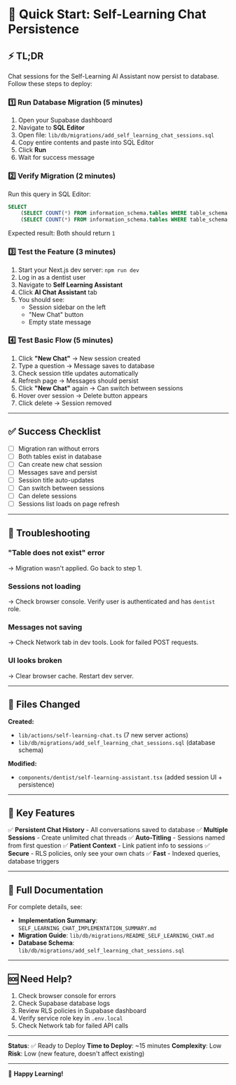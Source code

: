 # 🚀 Quick Start: Self-Learning Chat Persistence

## ⚡ TL;DR

Chat sessions for the Self-Learning AI Assistant now persist to database. Follow these steps to deploy:

### 1️⃣ Run Database Migration (5 minutes)

1. Open your Supabase dashboard
2. Navigate to **SQL Editor**
3. Open file: `lib/db/migrations/add_self_learning_chat_sessions.sql`
4. Copy entire contents and paste into SQL Editor
5. Click **Run**
6. Wait for success message

### 2️⃣ Verify Migration (2 minutes)

Run this query in SQL Editor:
```sql
SELECT 
    (SELECT COUNT(*) FROM information_schema.tables WHERE table_schema = 'api' AND table_name = 'self_learning_chat_sessions') AS sessions_table,
    (SELECT COUNT(*) FROM information_schema.tables WHERE table_schema = 'api' AND table_name = 'self_learning_messages') AS messages_table;
```

Expected result: Both should return `1`

### 3️⃣ Test the Feature (3 minutes)

1. Start your Next.js dev server: `npm run dev`
2. Log in as a dentist user
3. Navigate to **Self Learning Assistant**
4. Click **AI Chat Assistant** tab
5. You should see:
   - Session sidebar on the left
   - "New Chat" button
   - Empty state message

### 4️⃣ Test Basic Flow (5 minutes)

1. Click **"New Chat"** → New session created
2. Type a question → Message saves to database
3. Check session title updates automatically
4. Refresh page → Messages should persist
5. Click **"New Chat"** again → Can switch between sessions
6. Hover over session → Delete button appears
7. Click delete → Session removed

---

## ✅ Success Checklist

- [ ] Migration ran without errors
- [ ] Both tables exist in database
- [ ] Can create new chat session
- [ ] Messages save and persist
- [ ] Session title auto-updates
- [ ] Can switch between sessions
- [ ] Can delete sessions
- [ ] Sessions list loads on page refresh

---

## 🐛 Troubleshooting

### "Table does not exist" error
→ Migration wasn't applied. Go back to step 1.

### Sessions not loading
→ Check browser console. Verify user is authenticated and has `dentist` role.

### Messages not saving
→ Check Network tab in dev tools. Look for failed POST requests.

### UI looks broken
→ Clear browser cache. Restart dev server.

---

## 📁 Files Changed

**Created:**
- `lib/actions/self-learning-chat.ts` (7 new server actions)
- `lib/db/migrations/add_self_learning_chat_sessions.sql` (database schema)

**Modified:**
- `components/dentist/self-learning-assistant.tsx` (added session UI + persistence)

---

## 🎯 Key Features

✅ **Persistent Chat History** - All conversations saved to database
✅ **Multiple Sessions** - Create unlimited chat threads
✅ **Auto-Titling** - Sessions named from first question
✅ **Patient Context** - Link patient info to sessions
✅ **Secure** - RLS policies, only see your own chats
✅ **Fast** - Indexed queries, database triggers

---

## 📖 Full Documentation

For complete details, see:
- **Implementation Summary**: `SELF_LEARNING_CHAT_IMPLEMENTATION_SUMMARY.md`
- **Migration Guide**: `lib/db/migrations/README_SELF_LEARNING_CHAT.md`
- **Database Schema**: `lib/db/migrations/add_self_learning_chat_sessions.sql`

---

## 🆘 Need Help?

1. Check browser console for errors
2. Check Supabase database logs
3. Review RLS policies in Supabase dashboard
4. Verify service role key in `.env.local`
5. Check Network tab for failed API calls

---

**Status**: ✅ Ready to Deploy
**Time to Deploy**: ~15 minutes
**Complexity**: Low
**Risk**: Low (new feature, doesn't affect existing)

---

🎉 **Happy Learning!**

